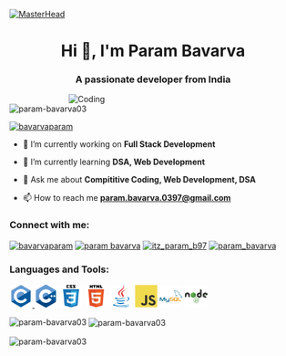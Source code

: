 [![MasterHead](https://https://1.bp.blogspot.com/-7A4WynwLsMw/XbBpCXG8fHI/AAAAAAAAMt4/uOa1bpLskYgrwGbllhSu2SDj_Mig8SXJQCLcBGAsYHQ/s1600/2000_600px.gif)](https://rishavchanda.io)
<h1 align="center">Hi 👋, I'm Param Bavarva</h1>
<h3 align="center">A passionate developer from India</h3>
<img align="right" width="400" src="https://cdn.dribbble.com/users/1160991/screenshots/6827662/character_student.gif" alt="Coding">


<p align="left"> <img src="https://komarev.com/ghpvc/?username=param-bavarva03&label=Profile%20views&color=0e75b6&style=flat" alt="param-bavarva03" /> </p>

<p align="left"> <a href="https://twitter.com/bavarvaparam" target="blank"><img src="https://img.shields.io/twitter/follow/bavarvaparam?logo=twitter&style=for-the-badge" alt="bavarvaparam" /></a> </p>

- 🔭 I’m currently working on **Full Stack Development**

- 🌱 I’m currently learning **DSA, Web Development**

- 💬 Ask me about **Compititive Coding, Web Development, DSA**

- 📫 How to reach me **param.bavarva.0397@gmail.com**

<h3 align="left">Connect with me:</h3>
<p align="left">
<a href="https://twitter.com/bavarvaparam" target="blank"><img align="center" src="https://raw.githubusercontent.com/rahuldkjain/github-profile-readme-generator/master/src/images/icons/Social/twitter.svg" alt="bavarvaparam" height="30" width="40" /></a>
<a href="https://www.linkedin.com/in/param-bavarva-b8a74b232/" target="blank"><img align="center" src="https://raw.githubusercontent.com/rahuldkjain/github-profile-readme-generator/master/src/images/icons/Social/linked-in-alt.svg" alt="param bavarva" height="30" width="40" /></a>
<a href="https://instagram.com/itz_param_b97" target="blank"><img align="center" src="https://raw.githubusercontent.com/rahuldkjain/github-profile-readme-generator/master/src/images/icons/Social/instagram.svg" alt="itz_param_b97" height="30" width="40" /></a>
<a href="https://www.codechef.com/users/param_bavarva" target="blank"><img align="center" src="https://cdn.jsdelivr.net/npm/simple-icons@3.1.0/icons/codechef.svg" alt="param_bavarva" height="30" width="40" /></a>
</p>

<h3 align="left">Languages and Tools:</h3>
<p align="left"> <a href="https://www.cprogramming.com/" target="_blank" rel="noreferrer"> <img src="https://raw.githubusercontent.com/devicons/devicon/master/icons/c/c-original.svg" alt="c" width="40" height="40"/> </a> 
<img src="https://raw.githubusercontent.com/devicons/devicon/master/icons/cplusplus/cplusplus-original.svg" alt="cplusplus" width="40" height="40"/> </a> <img src="https://raw.githubusercontent.com/devicons/devicon/master/icons/css3/css3-original-wordmark.svg" alt="css3" width="40" height="40"/> </a>  <img src="https://raw.githubusercontent.com/devicons/devicon/master/icons/html5/html5-original-wordmark.svg" alt="html5" width="40" height="40"/> </a>  <img src="https://raw.githubusercontent.com/devicons/devicon/master/icons/java/java-original.svg" alt="java" width="40" height="40"/> </a>  <img src="https://raw.githubusercontent.com/devicons/devicon/master/icons/javascript/javascript-original.svg" alt="javascript" width="40" height="40"/> </a>  <img src="https://raw.githubusercontent.com/devicons/devicon/master/icons/mysql/mysql-original-wordmark.svg" alt="mysql" width="40" height="40"/> </a>  <img src="https://raw.githubusercontent.com/devicons/devicon/master/icons/nodejs/nodejs-original-wordmark.svg" alt="nodejs" width="40" height="40"/> </a> </p>

<p><img align="left" src="https://github-readme-stats.vercel.app/api/top-langs?username=param-bavarva03&show_icons=true&locale=en&layout=compact" alt="param-bavarva03" /></p>

<p>&nbsp;<img align="center" src="https://github-readme-stats.vercel.app/api?username=param-bavarva03&show_icons=true&locale=en" alt="param-bavarva03" /></p>

<p><img align="center" src="https://github-readme-streak-stats.herokuapp.com/?user=param-bavarva03&" alt="param-bavarva03" /></p>
